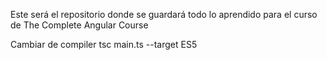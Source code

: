 Este será el repositorio donde se guardará todo lo aprendido para el curso de The Complete Angular Course

Cambiar de compiler tsc main.ts --target ES5
